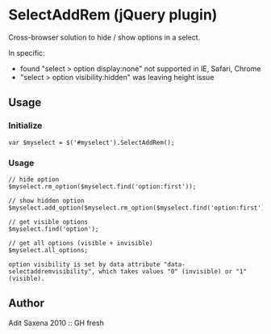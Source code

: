 SelectAddRem (jQuery plugin)
======

Cross-browser solution to hide / show options in a select.

In specific:
* found "select > option display:none" not supported in IE, Safari, Chrome
* "select > option visibility:hidden" was leaving height issue


Usage
-------------

### Initialize

	var $myselect = $('#myselect').SelectAddRem();

### Usage

	// hide option
	$myselect.rm_option($myselect.find('option:first'));
	
	// show hidden option
	$myselect.add_option($myselect.rm_option($myselect.find('option:first')));
	
	// get visible options
    $myselect.find('option');
    
    // get all options (visible + invisible)
    $myselect.all_options;
    
    option visibility is set by data attribute "data-selectaddremvisibility", which takes values "0" (invisible) or "1" (visible).

Author
------

Adit Saxena 2010 :: GH fresh
